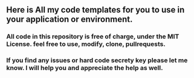 ## Here is All my code templates for you to use in your application or environment.

### All code in this repository is free of charge, under the MIT License. feel free to use, modify, clone, pullrequests.

### If you find any issues or hard code secrety key please let me know. I will help you and appreciate the help as well.